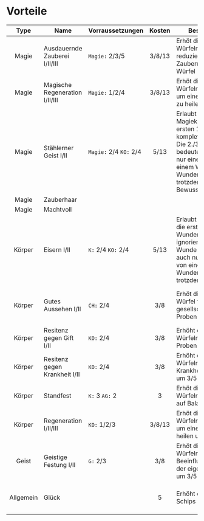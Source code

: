 # Vorteile

| Type | Name | Vorraussetzungen | Kosten | Beschreibung | Info |
|:----:|------|:-----------------|:------:|--------------|------|
|Magie|Ausdauernde Zauberei I/II/III|`Magie:` 2/3/5|3/8/13|Erhöt die Anzahl an Würfeln zum Mana reduzieren nach Zaubern um 1/2/3 Würfel||
|Magie|Magische Regeneration I/II/III|`Magie:` 1/2/4|3/8/13|Erhöt die Anzahl an Würfeln für die Probe um eine Mana-Wunde zu heilen um 1/2/3||
|Magie|Stählerner Geist I/II|`Magie:` 2/4 `KO:` 2/4|5/13|Erlaubt dem Magiekunden die ersten 1/2 Wunden zu komplett ignorieren. Die 2./3. Wunde bedeutet dann auch nur einen Abzug von einem Würfel. 5 Wunden bedeuten trotzdem die Bewusstlosigkeit||
|Magie|Zauberhaar|||||
|Magie|Machtvoll|||||
|Körper|Eisern I/II|`K:` 2/4 `KO:` 2/4|5/13|Erlaubt dem Kämpfer die ersten 1/2 Wunden zu komplett ignorieren. Die 2./3. Wunde bedeutet dann auch nur einen Abzug von einem Würfel. 5 Wunden bedeuten trotzdem den Tod||
|Körper|Gutes Aussehen I/II|`CH:` 2/4|3/8|Erhöt die Anzahl der Würfel für gesellschaftliche Proben um 1/3|Kann nur zu Spielbeginn erkauft werden|
|Körper|Resitenz gegen Gift I/II|`KO:` 2/4|3/8|Erhöht die Anzahl an Würfeln bei Gift-Proben um 3/5||
|Körper|Resitenz gegen Krankheit I/II|`KO:` 2/4|3/8|Erhöht die Anzahl an Würfeln bei Krankheiten-Proben um 3/5||
|Körper|Standfest|`K:` 3 `AG:` 2|3|Erhöt die Anzahl an Würfeln für Proben auf Balance um 3||
|Körper|Regeneration I/II/III|`KO:` 1/2/3|3/8/13|Erhöt die Anzahl an Würfeln für die Probe um eine Wunde zu heilen um 1/2/3||
|Geist|Geistige Festung I/II|`G:` 2/3|3/8|Erhöt die Anzahl an Würfeln gegen Beeinflussung/Einsicht der eigenen Gedanken um 3/5||
|Allgemein|Glück||5|Erhöht die Anzahl der Schips um 1W3|Nicht kompatibel mit Vorteil Glück||
